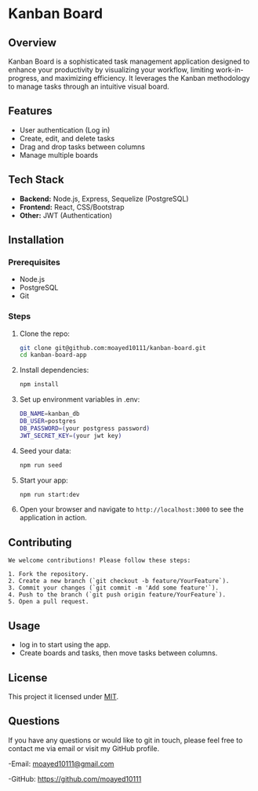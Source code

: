 # Kanban Board

## Overview

Kanban Board is a sophisticated task management application designed to enhance your productivity by visualizing your workflow, limiting work-in-progress, and maximizing efficiency. It leverages the Kanban methodology to manage tasks through an intuitive visual board.

## Features

- User authentication (Log in)
- Create, edit, and delete tasks
- Drag and drop tasks between columns
- Manage multiple boards


## Tech Stack

- **Backend:** Node.js, Express, Sequelize (PostgreSQL)
- **Frontend:** React, CSS/Bootstrap
- **Other:** JWT (Authentication)

## Installation

### Prerequisites

- Node.js
- PostgreSQL
- Git

### Steps
1. Clone the repo:
   ```bash
   git clone git@github.com:moayed10111/kanban-board.git
   cd kanban-board-app

2. Install dependencies:
   ```bash
   npm install 

3. Set up environment variables in .env:
    ```bash
    DB_NAME=kanban_db
    DB_USER=postgres
    DB_PASSWORD=(your postgress password)
    JWT_SECRET_KEY=(your jwt key)
    ```

4. Seed your data:
    ```bash
    npm run seed

5. Start your app:
    ```bash
    npm run start:dev

6. Open your browser and navigate to `http://localhost:3000` to see the application in action.


 ## Contributing

    We welcome contributions! Please follow these steps:

    1. Fork the repository.
    2. Create a new branch (`git checkout -b feature/YourFeature`).
    3. Commit your changes (`git commit -m 'Add some feature'`).
    4. Push to the branch (`git push origin feature/YourFeature`).
    5. Open a pull request.


## Usage

- log in to start using the app.
- Create boards and tasks, then move tasks between columns.

## License
  This project it licensed under [MIT](https://opensource.org/licenses/MIT).
  

## Questions
If you have any questions or would like to git in touch, please feel free to contact
me via email or visit my GitHub profile.

-Email: moayed10111@gmail.com

-GitHub: https://github.com/moayed10111
